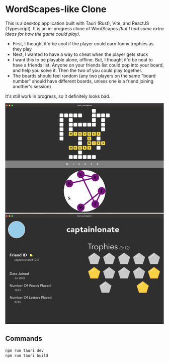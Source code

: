 # WordScapes-like Clone

This is a desktop application built with Tauri (Rust), Vite, and ReactJS (Typescript). It is an in-progress clone of WordScapes _(but I had some extra ideas for how the game could play)._

- First, I thought it'd be cool if the player could earn funny trophies as they play
- Next, I wanted to have a way to cheat when the player gets stuck
- I want this to be playable alone, offline. But, I thought it'd be neat to have a friends list. Anyone on your friends list could pop into your board, and help you solve it. Then the two of you could play together.
- The boards should feel random (any two players on the same "board number" should have different boards, unless one is a friend joining another's session)

It's still work in progress, so it definitely looks bad.

![WIP Game](./readme_images/wip_sep_9.png)
![WIP Trophies](./readme_images/trophies_sep_9.png)

## Commands

```
npm run tauri dev
npm run tauri build
```